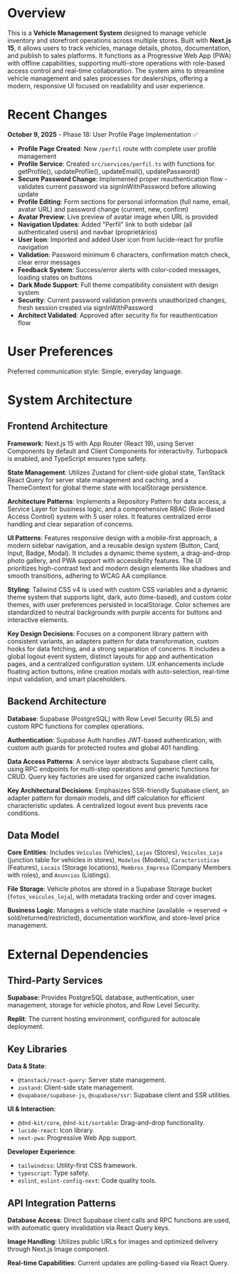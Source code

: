 # Overview

This is a **Vehicle Management System** designed to manage vehicle inventory and storefront operations across multiple stores. Built with **Next.js 15**, it allows users to track vehicles, manage details, photos, documentation, and publish to sales platforms. It functions as a Progressive Web App (PWA) with offline capabilities, supporting multi-store operations with role-based access control and real-time collaboration. The system aims to streamline vehicle management and sales processes for dealerships, offering a modern, responsive UI focused on readability and user experience.

# Recent Changes

**October 9, 2025** - Phase 18: User Profile Page Implementation ✅
- **Profile Page Created**: New `/perfil` route with complete user profile management
- **Profile Service**: Created `src/services/perfil.ts` with functions for getProfile(), updateProfile(), updateEmail(), updatePassword()
- **Secure Password Change**: Implemented proper reauthentication flow - validates current password via signInWithPassword before allowing update
- **Profile Editing**: Form sections for personal information (full name, email, avatar URL) and password change (current, new, confirm)
- **Avatar Preview**: Live preview of avatar image when URL is provided
- **Navigation Updates**: Added "Perfil" link to both sidebar (all authenticated users) and navbar (proprietários)
- **User Icon**: Imported and added User icon from lucide-react for profile navigation
- **Validation**: Password minimum 6 characters, confirmation match check, clear error messages
- **Feedback System**: Success/error alerts with color-coded messages, loading states on buttons
- **Dark Mode Support**: Full theme compatibility consistent with design system
- **Security**: Current password validation prevents unauthorized changes, fresh session created via signInWithPassword
- **Architect Validated**: Approved after security fix for reauthentication flow

# User Preferences

Preferred communication style: Simple, everyday language.

# System Architecture

## Frontend Architecture

**Framework**: Next.js 15 with App Router (React 19), using Server Components by default and Client Components for interactivity. Turbopack is enabled, and TypeScript ensures type safety.

**State Management**: Utilizes Zustand for client-side global state, TanStack React Query for server state management and caching, and a ThemeContext for global theme state with localStorage persistence.

**Architecture Patterns**: Implements a Repository Pattern for data access, a Service Layer for business logic, and a comprehensive RBAC (Role-Based Access Control) system with 5 user roles. It features centralized error handling and clear separation of concerns.

**UI Patterns**: Features responsive design with a mobile-first approach, a modern sidebar navigation, and a reusable design system (Button, Card, Input, Badge, Modal). It includes a dynamic theme system, a drag-and-drop photo gallery, and PWA support with accessibility features. The UI prioritizes high-contrast text and modern design elements like shadows and smooth transitions, adhering to WCAG AA compliance.

**Styling**: Tailwind CSS v4 is used with custom CSS variables and a dynamic theme system that supports light, dark, auto (time-based), and custom color themes, with user preferences persisted in localStorage. Color schemes are standardized to neutral backgrounds with purple accents for buttons and interactive elements.

**Key Design Decisions**: Focuses on a component library pattern with consistent variants, an adapters pattern for data transformation, custom hooks for data fetching, and a strong separation of concerns. It includes a global logout event system, distinct layouts for app and authentication pages, and a centralized configuration system. UX enhancements include floating action buttons, inline creation modals with auto-selection, real-time input validation, and smart placeholders.

## Backend Architecture

**Database**: Supabase (PostgreSQL) with Row Level Security (RLS) and custom RPC functions for complex operations.

**Authentication**: Supabase Auth handles JWT-based authentication, with custom auth guards for protected routes and global 401 handling.

**Data Access Patterns**: A service layer abstracts Supabase client calls, using RPC endpoints for multi-step operations and generic functions for CRUD. Query key factories are used for organized cache invalidation.

**Key Architectural Decisions**: Emphasizes SSR-friendly Supabase client, an adapter pattern for domain models, and diff calculation for efficient characteristic updates. A centralized logout event bus prevents race conditions.

## Data Model

**Core Entities**: Includes `Veículos` (Vehicles), `Lojas` (Stores), `Veiculos_Loja` (junction table for vehicles in stores), `Modelos` (Models), `Caracteristicas` (Features), `Locais` (Storage locations), `Membros_Empresa` (Company Members with roles), and `Anuncios` (Listings).

**File Storage**: Vehicle photos are stored in a Supabase Storage bucket (`fotos_veiculos_loja`), with metadata tracking order and cover images.

**Business Logic**: Manages a vehicle state machine (available → reserved → sold/returned/restricted), documentation workflow, and store-level price management.

# External Dependencies

## Third-Party Services

**Supabase**: Provides PostgreSQL database, authentication, user management, storage for vehicle photos, and Row Level Security.

**Replit**: The current hosting environment, configured for autoscale deployment.

## Key Libraries

**Data & State**:
- `@tanstack/react-query`: Server state management.
- `zustand`: Client-side state management.
- `@supabase/supabase-js`, `@supabase/ssr`: Supabase client and SSR utilities.

**UI & Interaction**:
- `@dnd-kit/core`, `@dnd-kit/sortable`: Drag-and-drop functionality.
- `lucide-react`: Icon library.
- `next-pwa`: Progressive Web App support.

**Developer Experience**:
- `tailwindcss`: Utility-first CSS framework.
- `typescript`: Type safety.
- `eslint`, `eslint-config-next`: Code quality tools.

## API Integration Patterns

**Database Access**: Direct Supabase client calls and RPC functions are used, with automatic query invalidation via React Query keys.

**Image Handling**: Utilizes public URLs for images and optimized delivery through Next.js Image component.

**Real-time Capabilities**: Current updates are polling-based via React Query.